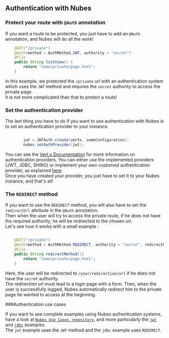 ## Authentication with Nubes


### Protect your route with `@Auth` annotation

If you want a route to be protected, you just have to add an `@Auth` annotation, and Nubes will do all the work!

```java
	@GET("/private")
	@Auth(method = AuthMethod.JWT, authority = "secret")
	@File
	public String listView() {
		return "some/private/page.html";
	}
```

In this example, we protected the `/private` url with an authentication system which uses the `JWT` method and requires the `secret` authority to access the private page.  
It is not more complicated than that to protect a route!

### Set the authentication provider

The last thing you have to do if you want to use authentication with Nubes is to set an authentication provider to your instance.

```java

		jwt = JWTAuth.create(vertx, someConfiguration);
		nubes.setAuthProvider(jwt);

```

You can see the [Vert.x Documentation](http://vertx.io/docs/#authentication_and_authorisation) for more information on authentication providers. You can either use the implemented providers (JWT, JDBC, SHIRO) or implement your own customed authentication provider, as explained [here](http://vertx.io/docs/vertx-auth-common/java/#_creating_your_own_auth_implementation).  
Once you have created your provider, you just have to set it to your Nubes instance, and that's all!

### The `REDIRECT` method

If you want to use the `REDIRECT` method, you will also have to set the `redirectUrl` attribute in the `@Auth` annotation.  
Then when the user will try to access the private route, if he does not have the required authority, he will be redirected to the chosen url.  
Let's see how it works with a small example :

```java

	@GET("/private")
	@Auth(method = AuthMethod.REDIRECT, authority = "secret", redirectURL = "/your/redirection/url")
	@File
	public String redirectMethod(){
		return "some/private/page.html";
	}

```

Here, the user will be redirected to `/your/redirection/url` if he does not have the `secret` authority.  
The redirection url must lead to a login page with a form. Then, when the user is successfully logged, Nubes automatically redirect him to the private page he wanted to access at the beginning.


###Authentication use cases

If you want to see complete examples using Nubes authentication systems, have a look at [`Nubes Use Cases repository`](https://github.com/ldallen/Nubes-UseCases), and more particularly the [`jwt`](https://github.com/ldallen/Nubes-UseCases/tree/master/jwtAuth) and [`jdbc`](https://github.com/ldallen/Nubes-UseCases/tree/master/jdbcAuth) examples.  
The `jwt` example uses the `JWT` method and the `jdbc` example uses `REDIRECT`.

